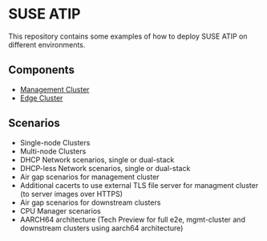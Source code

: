 # SUSE ATIP

This repository contains some examples of how to deploy SUSE ATIP on different environments.

##  Components

- [Management Cluster](./telco-examples/mgmt-cluster)
- [Edge Cluster](./telco-examples/edge-clusters)

## Scenarios

- Single-node Clusters
- Multi-node Clusters
- DHCP Network scenarios, single or dual-stack
- DHCP-less Network scenarios, single or dual-stack
- Air gap scenarios for management cluster
- Additional cacerts to use external TLS file server for managment cluster (to server images over HTTPS)
- Air gap scenarios for downstream clusters
- CPU Manager scenarios
- AARCH64 architecture (Tech Preview for full e2e, mgmt-cluster and downstream clusters using aarch64 architecture)
